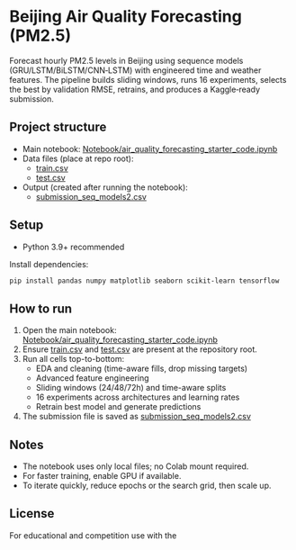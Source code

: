 # Beijing Air Quality Forecasting (PM2.5)

Forecast hourly PM2.5 levels in Beijing using sequence models (GRU/LSTM/BiLSTM/CNN‑LSTM) with engineered time and weather features. The pipeline builds sliding windows, runs 16 experiments, selects the best by validation RMSE, retrains, and produces a Kaggle‑ready submission.

## Project structure
- Main notebook: [Notebook/air_quality_forecasting_starter_code.ipynb](Notebook/air_quality_forecasting_starter_code.ipynb)
- Data files (place at repo root):
  - [train.csv](train.csv)
  - [test.csv](test.csv)
- Output (created after running the notebook):
  - [submission_seq_models2.csv](submission_seq_models2.csv)

## Setup
- Python 3.9+ recommended

Install dependencies:
```bash
pip install pandas numpy matplotlib seaborn scikit-learn tensorflow
```

## How to run
1) Open the main notebook: [Notebook/air_quality_forecasting_starter_code.ipynb](Notebook/air_quality_forecasting_starter_code.ipynb)
2) Ensure [train.csv](train.csv) and [test.csv](test.csv) are present at the repository root.
3) Run all cells top-to-bottom:
   - EDA and cleaning (time-aware fills, drop missing targets)
   - Advanced feature engineering
   - Sliding windows (24/48/72h) and time-aware splits
   - 16 experiments across architectures and learning rates
   - Retrain best model and generate predictions
4) The submission file is saved as [submission_seq_models2.csv](submission_seq_models2.csv)

## Notes
- The notebook uses only local files; no Colab mount required.
- For faster training, enable GPU if available.
- To iterate quickly, reduce epochs or the search grid, then scale up.

## License
For educational and competition use with the
